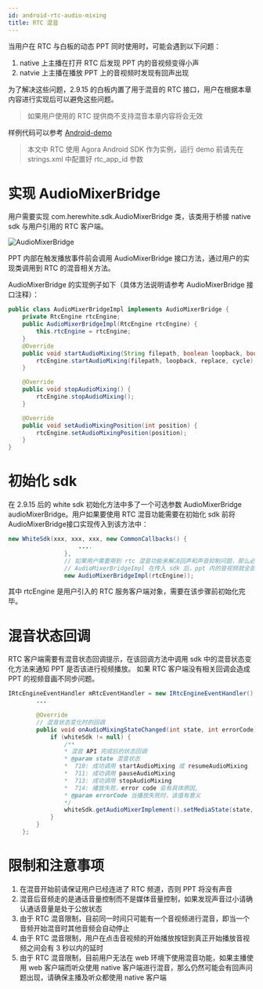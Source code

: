 ```yaml
---
id: android-rtc-audio-mixing
title: RTC 混音
---
```


当用户在 RTC 与白板的动态 PPT 同时使用时，可能会遇到以下问题：
1. native 上主播在打开 RTC 后发现 PPT 内的音视频变得小声
2. natvie 上主播在播放 PPT 上的音视频时发现有回声出现

为了解决这些问题，2.9.15 的白板内置了用于混音的 RTC 接口，用户在根据本章内容进行实现后可以避免这些问题。
> 如果用户使用的 RTC 提供商不支持混音本章内容将会无效

样例代码可以参考 [Android-demo](https://github.com/duty-os/white-demo-android)

> 本文中 RTC 使用 Agora Android SDK 作为实例，运行 demo 前请先在 strings.xml 中配置好 rtc_app_id 参数

# 实现 AudioMixerBridge

用户需要实现 com.herewhite.sdk.AudioMixerBridge 类，该类用于桥接 native sdk 与用户引用的 RTC 客户端。

![AudioMixerBridge](/img/audio-mixer-bridge.png)

PPT 内部在触发播放事件前会调用 AudioMixerBridge 接口方法，通过用户的实现类调用到 RTC 的混音相关方法。

AudioMixerBridge 的实现例子如下（具体方法说明请参考 AudioMixerBridge 接口注释）：

```java
public class AudioMixerBridgeImpl implements AudioMixerBridge {
    private RtcEngine rtcEngine;
    public AudioMixerBridgeImpl(RtcEngine rtcEngine) {
        this.rtcEngine = rtcEngine;
    }
    @Override
    public void startAudioMixing(String filepath, boolean loopback, boolean replace, int cycle) {
        rtcEngine.startAudioMixing(filepath, loopback, replace, cycle);
    }

    @Override
    public void stopAudioMixing() {
        rtcEngine.stopAudioMixing();
    }

    @Override
    public void setAudioMixingPosition(int position) {
        rtcEngine.setAudioMixingPosition(position);
    }
}
```

# 初始化 sdk

在 2.9.15 后的 white sdk 初始化方法中多了一个可选参数 AudioMixerBridge audioMixerBridge。用户如果要使用 RTC 混音功能需要在初始化 sdk 前将 AudioMixerBridge接口实现传入到该方法中：

```java
new WhiteSdk(xxx, xxx, xxx, new CommonCallbacks() {
                    .... 
                }, 
                // 如果用户需要用到 rtc 混音功能来解决回声和声音抑制问题，那么必须要在 whiteSDK 之前初始化 rtcEngine
                // AudioMixerBridgeImpl 在传入 sdk 后，ppt 内的音视频就全部使用 rtc 混音的方式播放
                new AudioMixerBridgeImpl(rtcEngine));
```
其中 rtcEngine 是用户引入的 RTC 服务客户端对象，需要在该步骤前初始化完毕。

# 混音状态回调
RTC 客户端需要有混音状态回调提示，在该回调方法中调用 sdk 中的混音状态变化方法来通知 PPT 是否该进行视频播放。
如果 RTC 客户端没有相关回调会造成 PPT 的视频音画不同步问题。

```java
IRtcEngineEventHandler mRtcEventHandler = new IRtcEngineEventHandler() {
        ... 

        @Override
        // 混音状态变化时的回调
        public void onAudioMixingStateChanged(int state, int errorCode) {
            if (whiteSdk != null) {
                /**
                * 混音 API 完成后的状态回调
                * @param state 混音状态
                *  710: 成功调用 startAudioMixing 或 resumeAudioMixing
                *  711: 成功调用 pauseAudioMixing
                *  713: 成功调用 stopAudioMixing
                *  714: 播放失败，error code 会有具体原因,
                * @param errorCode 当播放失败时，该值有意义
                */
                whiteSdk.getAudioMixerImplement().setMediaState(state, errorCode);
            }
        }
    };
```

# 限制和注意事项

1. 在混音开始前请保证用户已经连进了 RTC 频道，否则 PPT 将没有声音
2. 混音后音频走的是通话音量控制而不是媒体音量控制，如果发现声音过小请确认通话音量是处于公放状态
3. 由于 RTC 混音限制，目前同一时间只可能有一个音视频进行混音，即当一个音频开始混音时其他音频会自动停止
4. 由于 RTC 混音限制，用户在点击音视频的开始播放按钮到真正开始播放音视频之间会有 3 秒以内的延时
5. 由于 RTC 混音限制，目前用户无法在 web 环境下使用混音功能，如果主播使用 web 客户端而听众使用 native 客户端进行混音，那么仍然可能会有回声问题出现，请确保主播及听众都使用 native 客户端
